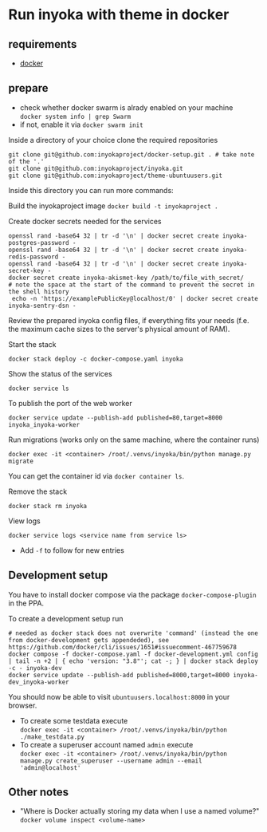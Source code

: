 Run inyoka with theme in docker
===============================

requirements
-------------

 * [docker](https://docs.docker.com/install/linux/docker-ce/ubuntu)

prepare
-------

 * check whether docker swarm is alrady enabled on your machine  
  `docker system info | grep Swarm`
 * if not, enable it via `docker swarm init`

Inside a directory of your choice clone the required repositories
```
git clone git@github.com:inyokaproject/docker-setup.git . # take note of the '.'
git clone git@github.com:inyokaproject/inyoka.git
git clone git@github.com:inyokaproject/theme-ubuntuusers.git
```

Inside this directory you can run more commands:

Build the inyokaproject image
```docker build -t inyokaproject .```

Create docker secrets needed for the services

```
openssl rand -base64 32 | tr -d '\n' | docker secret create inyoka-postgres-password -
openssl rand -base64 32 | tr -d '\n' | docker secret create inyoka-redis-password -
openssl rand -base64 32 | tr -d '\n' | docker secret create inyoka-secret-key -
docker secret create inyoka-akismet-key /path/to/file_with_secret/
# note the space at the start of the command to prevent the secret in the shell history
 echo -n 'https://examplePublicKey@localhost/0' | docker secret create inyoka-sentry-dsn -
```

Review the prepared inyoka config files, if everything fits your needs (f.e. the maximum cache sizes to the server's physical amount of RAM).

Start the stack

```
docker stack deploy -c docker-compose.yaml inyoka
```

Show the status of the services

```
docker service ls
```

To publish the port of the web worker

```
docker service update --publish-add published=80,target=8000 inyoka_inyoka-worker
```

Run migrations (works only on the same machine, where the container runs)

```
docker exec -it <container> /root/.venvs/inyoka/bin/python manage.py migrate
```

You can get the container id via `docker container ls`.


Remove the stack

```
docker stack rm inyoka
```

View logs

```
docker service logs <service name from service ls>
```

 * Add `-f` to follow for new entries



Development setup
-----------------

You have to install docker compose via the package `docker-compose-plugin` in the PPA.

To create a development setup run

```
# needed as docker stack does not overwrite 'command' (instead the one from docker-development gets appendeded), see https://github.com/docker/cli/issues/1651#issuecomment-467759678
docker compose -f docker-compose.yaml -f docker-development.yml config | tail -n +2 | { echo 'version: "3.8"'; cat -; } | docker stack deploy -c - inyoka-dev
docker service update --publish-add published=8000,target=8000 inyoka-dev_inyoka-worker
```

You should now be able to visit `ubuntuusers.localhost:8000` in your browser.

 * To create some testdata execute  
   ```docker exec -it <container> /root/.venvs/inyoka/bin/python ./make_testdata.py```
 * To create a superuser account named `admin` execute  
   ```docker exec -it <container> /root/.venvs/inyoka/bin/python manage.py create_superuser --username admin --email 'admin@localhost'```


Other notes
-----------

 * "Where is Docker actually storing my data when I use a named volume?"  
   `docker volume inspect <volume-name>`
